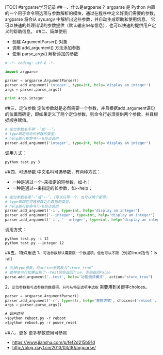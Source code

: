 [TOC]
#argparse学习记录
##一、什么是argparse？
argparse 是 Python 内置的一个用于命令项选项与参数解析的模块，通过在程序中定义好我们需要的参数，argparse 将会从 sys.argv 中解析出这些参数，并自动生成帮助和使用信息。
它可以快速的处理错误的参数提供（默认输出help信息），也可以快速的提供用户定义的帮助信息。
##二、简单使用
- 创建 ArgumentParser() 对象
- 调用 add_argument() 方法添加参数
- 使用 parse_args() 解析添加的参数
```python
# -*- coding: utf-8 -*-

import argparse

parser = argparse.ArgumentParser()
parser.add_argument('integer', type=int, help='display an integer')
args = parser.parse_args()

print args.integer
```
##三、定位参数
定位参数就是必然需要一个参数，并且根据add_argument语句的位置而确定，即如果定义了两个定位参数，则命令行必须提供两个参数，并且根据顺序赋值。
```python
# 定位参数名不带‘-’或‘--’，
# type即定位给的参数的类型，
# help即可在命令行-h自动调用
parser.add_argument('integer', type=int, help='display an integer')
```
调用方式：
```命令行
python test.py 3
```
##四、可选参数
中文名叫可选参数，有两种方式：
- 一种是通过一个-来指定的短参数，如-h；
- 一种是通过--来指定的长参数，如--help；
```python
# 定位参数名带‘-’或‘--’，（可以只带一个，也可以两个都带）
# type即跟在可选参数之后数据的类型，
# help即可在命令行-h自动调用
parser.add_argument('-i', type=int, help='display an integer')
parser.add_argument('--integer', type=int, help='display an integer')
parser.add_argument('-i', '--integer', type=int, help='display an integer')
```
调用方式：
```命令行
python test.py -i 12
python test.py --integer 12
```
##五、特殊用法
1、`可选参数默认需要跟一个数据项，但也可以不跟`（例如linux指令：ls -al）
```python
# 去掉type参数，将action参数改为“store_true”
# 这样命令行如果出现了--test则会返回True，否则返回False
parse.add_argument('--test', help='功能测试模式', action="store_true")
```
2、`定位参数和可选参数的数据项，只可从特定选项中选取`
需要用到关键字choices。
```python
parser = argparse.ArgumentParser()
parser.add_argument('-r', type=str, help='重启方式', choices=['reboot', 'power_reset'])
args = parser.parse_args()
```
```txt
# 调用过程
>$python reboot.py -r reboot
>$python reboot.py -r power_reset
```

##六、更多
更多参数使用可参照
- https://www.jianshu.com/p/fef2d215b91d
- http://blog.xiayf.cn/2013/03/30/argparse/